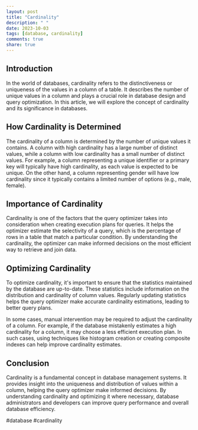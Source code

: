 ```yaml
---
layout: post
title: "Cardinality"
description: " "
date: 2023-10-03
tags: [database, cardinality]
comments: true
share: true
---
```


## Introduction

In the world of databases, cardinality refers to the distinctiveness or uniqueness of the values in a column of a table. It describes the number of unique values in a column and plays a crucial role in database design and query optimization. In this article, we will explore the concept of cardinality and its significance in databases.

## How Cardinality is Determined

The cardinality of a column is determined by the number of unique values it contains. A column with high cardinality has a large number of distinct values, while a column with low cardinality has a small number of distinct values. For example, a column representing a unique identifier or a primary key will typically have high cardinality, as each value is expected to be unique. On the other hand, a column representing gender will have low cardinality since it typically contains a limited number of options (e.g., male, female).

## Importance of Cardinality

Cardinality is one of the factors that the query optimizer takes into consideration when creating execution plans for queries. It helps the optimizer estimate the selectivity of a query, which is the percentage of rows in a table that match a particular condition. By understanding the cardinality, the optimizer can make informed decisions on the most efficient way to retrieve and join data.

## Optimizing Cardinality

To optimize cardinality, it's important to ensure that the statistics maintained by the database are up-to-date. These statistics include information on the distribution and cardinality of column values. Regularly updating statistics helps the query optimizer make accurate cardinality estimations, leading to better query plans.

In some cases, manual intervention may be required to adjust the cardinality of a column. For example, if the database mistakenly estimates a high cardinality for a column, it may choose a less efficient execution plan. In such cases, using techniques like histogram creation or creating composite indexes can help improve cardinality estimates.

## Conclusion

Cardinality is a fundamental concept in database management systems. It provides insight into the uniqueness and distribution of values within a column, helping the query optimizer make informed decisions. By understanding cardinality and optimizing it where necessary, database administrators and developers can improve query performance and overall database efficiency.

#database #cardinality